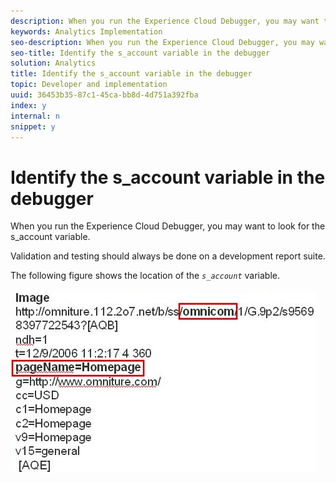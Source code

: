 ```yaml
---
description: When you run the Experience Cloud Debugger, you may want to look for the s_account variable.
keywords: Analytics Implementation
seo-description: When you run the Experience Cloud Debugger, you may want to look for the s_account variable.
seo-title: Identify the s_account variable in the debugger
solution: Analytics
title: Identify the s_account variable in the debugger
topic: Developer and implementation
uuid: 36453b35-87c1-45ca-bb8d-4d751a392fba
index: y
internal: n
snippet: y
---
```


# Identify the s_account variable in the debugger

When you run the Experience Cloud Debugger, you may want to look for the s_account variable.

Validation and testing should always be done on a development report suite.

The following figure shows the location of the *`s_account`* variable.

![](assets/debugger_code.png)

